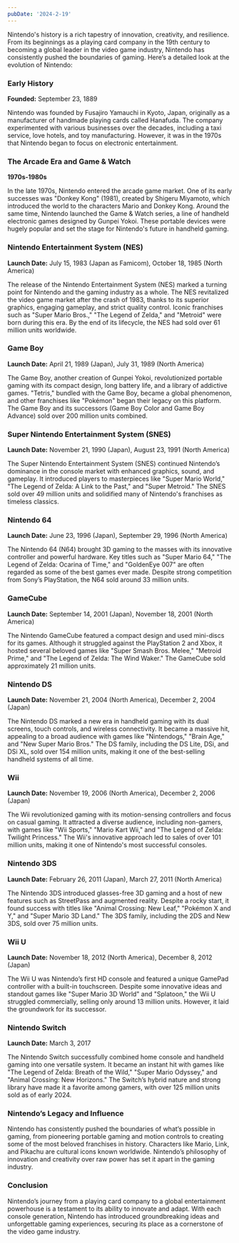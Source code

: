 ```yaml
---
pubDate: '2024-2-19'
---
```


Nintendo's history is a rich tapestry of innovation, creativity, and resilience. From its beginnings as a playing card company in the 19th century to becoming a global leader in the video game industry, Nintendo has consistently pushed the boundaries of gaming. Here’s a detailed look at the evolution of Nintendo:

### Early History

**Founded:** September 23, 1889

Nintendo was founded by Fusajiro Yamauchi in Kyoto, Japan, originally as a manufacturer of handmade playing cards called Hanafuda. The company experimented with various businesses over the decades, including a taxi service, love hotels, and toy manufacturing. However, it was in the 1970s that Nintendo began to focus on electronic entertainment.

### The Arcade Era and Game & Watch

**1970s-1980s**

In the late 1970s, Nintendo entered the arcade game market. One of its early successes was "Donkey Kong" (1981), created by Shigeru Miyamoto, which introduced the world to the characters Mario and Donkey Kong. Around the same time, Nintendo launched the Game & Watch series, a line of handheld electronic games designed by Gunpei Yokoi. These portable devices were hugely popular and set the stage for Nintendo's future in handheld gaming.

### Nintendo Entertainment System (NES)

**Launch Date:** July 15, 1983 (Japan as Famicom), October 18, 1985 (North America)

The release of the Nintendo Entertainment System (NES) marked a turning point for Nintendo and the gaming industry as a whole. The NES revitalized the video game market after the crash of 1983, thanks to its superior graphics, engaging gameplay, and strict quality control. Iconic franchises such as "Super Mario Bros.," "The Legend of Zelda," and "Metroid" were born during this era. By the end of its lifecycle, the NES had sold over 61 million units worldwide.

### Game Boy

**Launch Date:** April 21, 1989 (Japan), July 31, 1989 (North America)

The Game Boy, another creation of Gunpei Yokoi, revolutionized portable gaming with its compact design, long battery life, and a library of addictive games. "Tetris," bundled with the Game Boy, became a global phenomenon, and other franchises like "Pokémon" began their legacy on this platform. The Game Boy and its successors (Game Boy Color and Game Boy Advance) sold over 200 million units combined.

### Super Nintendo Entertainment System (SNES)

**Launch Date:** November 21, 1990 (Japan), August 23, 1991 (North America)

The Super Nintendo Entertainment System (SNES) continued Nintendo’s dominance in the console market with enhanced graphics, sound, and gameplay. It introduced players to masterpieces like "Super Mario World," "The Legend of Zelda: A Link to the Past," and "Super Metroid." The SNES sold over 49 million units and solidified many of Nintendo's franchises as timeless classics.

### Nintendo 64

**Launch Date:** June 23, 1996 (Japan), September 29, 1996 (North America)

The Nintendo 64 (N64) brought 3D gaming to the masses with its innovative controller and powerful hardware. Key titles such as "Super Mario 64," "The Legend of Zelda: Ocarina of Time," and "GoldenEye 007" are often regarded as some of the best games ever made. Despite strong competition from Sony’s PlayStation, the N64 sold around 33 million units.

### GameCube

**Launch Date:** September 14, 2001 (Japan), November 18, 2001 (North America)

The Nintendo GameCube featured a compact design and used mini-discs for its games. Although it struggled against the PlayStation 2 and Xbox, it hosted several beloved games like "Super Smash Bros. Melee," "Metroid Prime," and "The Legend of Zelda: The Wind Waker." The GameCube sold approximately 21 million units.

### Nintendo DS

**Launch Date:** November 21, 2004 (North America), December 2, 2004 (Japan)

The Nintendo DS marked a new era in handheld gaming with its dual screens, touch controls, and wireless connectivity. It became a massive hit, appealing to a broad audience with games like "Nintendogs," "Brain Age," and "New Super Mario Bros." The DS family, including the DS Lite, DSi, and DSi XL, sold over 154 million units, making it one of the best-selling handheld systems of all time.

### Wii

**Launch Date:** November 19, 2006 (North America), December 2, 2006 (Japan)

The Wii revolutionized gaming with its motion-sensing controllers and focus on casual gaming. It attracted a diverse audience, including non-gamers, with games like "Wii Sports," "Mario Kart Wii," and "The Legend of Zelda: Twilight Princess." The Wii's innovative approach led to sales of over 101 million units, making it one of Nintendo's most successful consoles.

### Nintendo 3DS

**Launch Date:** February 26, 2011 (Japan), March 27, 2011 (North America)

The Nintendo 3DS introduced glasses-free 3D gaming and a host of new features such as StreetPass and augmented reality. Despite a rocky start, it found success with titles like "Animal Crossing: New Leaf," "Pokémon X and Y," and "Super Mario 3D Land." The 3DS family, including the 2DS and New 3DS, sold over 75 million units.

### Wii U

**Launch Date:** November 18, 2012 (North America), December 8, 2012 (Japan)

The Wii U was Nintendo’s first HD console and featured a unique GamePad controller with a built-in touchscreen. Despite some innovative ideas and standout games like "Super Mario 3D World" and "Splatoon," the Wii U struggled commercially, selling only around 13 million units. However, it laid the groundwork for its successor.

### Nintendo Switch

**Launch Date:** March 3, 2017

The Nintendo Switch successfully combined home console and handheld gaming into one versatile system. It became an instant hit with games like "The Legend of Zelda: Breath of the Wild," "Super Mario Odyssey," and "Animal Crossing: New Horizons." The Switch’s hybrid nature and strong library have made it a favorite among gamers, with over 125 million units sold as of early 2024.

### Nintendo’s Legacy and Influence

Nintendo has consistently pushed the boundaries of what’s possible in gaming, from pioneering portable gaming and motion controls to creating some of the most beloved franchises in history. Characters like Mario, Link, and Pikachu are cultural icons known worldwide. Nintendo’s philosophy of innovation and creativity over raw power has set it apart in the gaming industry.

### Conclusion

Nintendo’s journey from a playing card company to a global entertainment powerhouse is a testament to its ability to innovate and adapt. With each console generation, Nintendo has introduced groundbreaking ideas and unforgettable gaming experiences, securing its place as a cornerstone of the video game industry.
